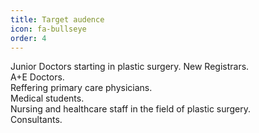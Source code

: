 ```yaml
---
title: Target audence
icon: fa-bullseye
order: 4
---
```


Junior Doctors starting in plastic surgery.
New Registrars.  
A+E Doctors.  
Reffering primary care physicians.  
Medical students.  
Nursing and healthcare staff in the field of plastic surgery.  
Consultants.  
